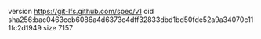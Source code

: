 version https://git-lfs.github.com/spec/v1
oid sha256:bac0463ceb6086a4d6373c4dff32833dbd1bd50fde52a9a34070c111fc2d1949
size 7157
